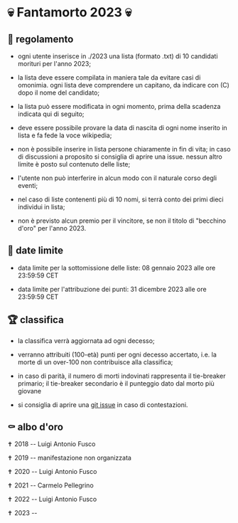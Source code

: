 # 💀 Fantamorto 2023 💀


## 📒 regolamento ##

* ogni utente inserisce in ./2023 una lista (formato .txt) di 10 candidati
morituri per l'anno 2023;

* la lista deve essere compilata in maniera tale da evitare casi di omonimia.
ogni lista deve comprendere un capitano, da indicare con (C) dopo il nome del
candidato;

* la lista può essere modificata in ogni momento, prima della scadenza indicata
qui di seguito;

* deve essere possibile provare la data di nascita di ogni nome inserito in lista
e fa fede la voce wikipedia;

* non è possibile inserire in lista persone chiaramente in fin di vita; in caso
di discussioni a proposito si consiglia di aprire una issue. nessun altro limite
è posto sul contenuto delle liste;

* l'utente non può interferire in alcun modo con il naturale corso degli eventi;

* nel caso di liste contenenti più di 10 nomi, si terrà conto dei primi dieci
individui in lista;

* non è previsto alcun premio per il vincitore, se non il titolo di "becchino d'oro"
per l'anno 2023.


## 📅 date limite ##

* data limite per la sottomissione delle liste: 08 gennaio 2023 alle ore 23:59:59 CET

* data limite per l'attribuzione dei punti: 31 dicembre 2023 alle ore 23:59:59 CET


## 🏆 classifica ##

* la classifica verrà aggiornata ad ogni decesso;

* verranno attribuiti (100-età) punti per ogni decesso accertato, i.e.
la morte di un over-100 non contribuisce alla classifica;

* in caso di parità, il numero di morti indovinati rappresenta il tie-breaker primario;
il tie-breaker secondario è il punteggio dato dal morto più giovane

* si consiglia di aprire una
[git issue](https://baltig.infn.it/versari/fm/issues/new?issue%5Bassignee_id%5D=&issue%5Bmilestone_id%5D=)
in caso di contestazioni.


## ⚰ albo d'oro ##

✝ 2018 -- Luigi Antonio Fusco

✝ 2019 -- manifestazione non organizzata

✝ 2020 -- Luigi Antonio Fusco

✝ 2021 -- Carmelo Pellegrino

✝ 2022 -- Luigi Antonio Fusco

✝ 2023 --
